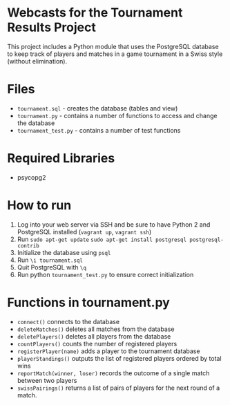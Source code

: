 # Webcasts for the Tournament Results Project

This project includes a Python module that uses the PostgreSQL database to keep track of players and matches in a game tournament in a Swiss style (without elimination).

# Files

- `tournament.sql` - creates the database (tables and view)
- `tournament.py` - contains a number of functions to access and change the database
- `tournament_test.py` - contains a number of test functions

# Required Libraries

- psycopg2

# How to run

1. Log into your web server via SSH and be sure to have Python 2 and PostgreSQL installed (`vagrant up`, `vagrant ssh`)
2. Run `sudo apt-get update`
       `sudo apt-get install postgresql postgresql-contrib`
3. Initialize the database using `psql`
4. Run `\i tournament.sql`
5. Quit PostgreSQL with `\q`
6. Run python `tournament_test.py` to ensure correct initialization

# Functions in tournament.py

- `connect()` connects to the database
- `deleteMatches()` deletes all matches from the database
- `deletePlayers()` deletes all players from the database
- `countPlayers()` counts the number of registered players
- `registerPlayer(name)` adds a player to the tournament database
- `playerStandings()` outputs the list of registered players ordered by total wins
- `reportMatch(winner, loser)` records the outcome of a single match between two players
- `swissPairings()` returns a list of pairs of players for the next round of a match.
